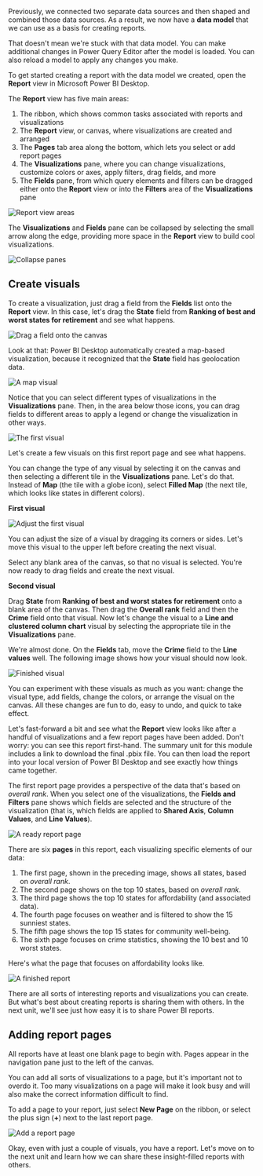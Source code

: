 Previously, we connected two separate data sources and then shaped and combined those data sources. As a result, we now have a **data model** that we can use as a basis for creating reports. 

That doesn't mean we're stuck with that data model. You can make additional changes in Power Query Editor after the model is loaded. You can also reload a model to apply any changes you make. 

To get started creating a report with the data model we created, open the **Report** view in Microsoft Power BI Desktop.

The **Report** view has five main areas:

1. The ribbon, which shows common tasks associated with reports and visualizations
2. The **Report** view, or canvas, where visualizations are created and arranged
3. The **Pages** tab area along the bottom, which lets you select or add report pages
4. The **Visualizations** pane, where you can change visualizations, customize colors or axes, apply filters, drag fields, and more
5. The **Fields** pane, from which query elements and filters can be dragged either onto the **Report** view or into the **Filters** area of the **Visualizations** pane

![Report view areas](../media/pbid-visuals_01.png)

The **Visualizations** and **Fields** pane can be collapsed by selecting the small arrow along the edge, providing more space in the **Report** view to build cool visualizations.

![Collapse panes](../media/pbid-visuals_02.png)

## Create visuals
To create a visualization, just drag a field from the **Fields** list onto the **Report** view. In this case, let's drag the **State** field from **Ranking of best and worst states for retirement** and see what happens.

![Drag a field onto the canvas](../media/pbid-visuals_03a.png)

Look at that: Power BI Desktop automatically created a map-based visualization, because it recognized that the **State** field has geolocation data.

![A map visual](../media/pbid-visuals_03.png)

Notice that you can select different types of visualizations in the **Visualizations** pane. Then, in the area below those icons, you can drag fields to different areas to apply a legend or change the visualization in other ways. 

![The first visual](../media/pbid-visuals_04.png)

Let's create a few visuals on this first report page and see what happens.

You can change the type of any visual by selecting it on the canvas and then selecting a different tile in the **Visualizations** pane. Let's do that. Instead of **Map** (the tile with a globe icon), select **Filled Map** (the next tile, which looks like states in different colors).

**First visual**


![Adjust the first visual](../media/pbid-visuals_04b.png)

You can adjust the size of a visual by dragging its corners or sides. Let's move this visual to the upper left before creating the next visual.

Select any blank area of the canvas, so that no visual is selected. You're now ready to drag fields and create the next visual.

**Second visual**

Drag **State** from **Ranking of best and worst states for retirement** onto a blank area of the canvas. Then drag the **Overall rank** field and then the **Crime** field onto that visual. Now let's change the visual to a **Line and clustered column chart** visual by selecting the appropriate tile in the **Visualizations** pane.

We're almost done. On the **Fields** tab, move the **Crime** field to the **Line values** well. The following image shows how your visual should now look. 

![Finished visual](../media/pbid-visuals_04d.png)

You can experiment with these visuals as much as you want: change the visual type, add fields, change the colors, or arrange the visual on the canvas. All these changes are fun to do, easy to undo, and quick to take effect.

Let's fast-forward a bit and see what the **Report** view looks like after a handful of visualizations and a few report pages have been added. Don't worry: you can see this report first-hand. The summary unit for this module includes a link to download the final .pbix file. You can then load the report into your local version of Power BI Desktop and see exactly how things came together. 

The first report page provides a perspective of the data that's based on *overall rank*. When you select one of the visualizations, the **Fields and Filters** pane shows which fields are selected and the structure of the visualization (that is, which fields are applied to **Shared Axis**, **Column Values**, and **Line Values**).

![A ready report page](../media/pbid-visuals_05.png)

There are six **pages** in this report, each visualizing specific elements of our data:

1. The first page, shown in the preceding image, shows all states, based on *overall rank*.
2. The second page shows on the top 10 states, based on *overall rank*.
3. The third page shows the top 10 states for affordability (and associated data).
4. The fourth page focuses on weather and is filtered to show the 15 sunniest states.
5. The fifth page shows the top 15 states for community well-being.
6. The sixth page focuses on crime statistics, showing the 10 best and 10 worst states.

Here's what the page that focuses on affordability looks like.

![A finished report](../media/pbid-visuals_06.png)

There are all sorts of interesting reports and visualizations you can create. But what's best about creating reports is sharing them with others. In the next unit, we'll see just how easy it is to share Power BI reports.

## Adding report pages

All reports have at least one blank page to begin with. Pages appear in the navigation pane just to the left of the canvas. 

You can add all sorts of visualizations to a page, but it's important not to overdo it. Too many visualizations on a page will make it look busy and will also make the correct information difficult to find.

To add a page to your report, just select **New Page** on the ribbon, or select the plus sign (**+**) next to the last report page.

![Add a report page](../media/pbid-visuals_09.png)

Okay, even with just a couple of visuals, you have a report. Let's move on to the next unit and learn how we can share these insight-filled reports with others.
